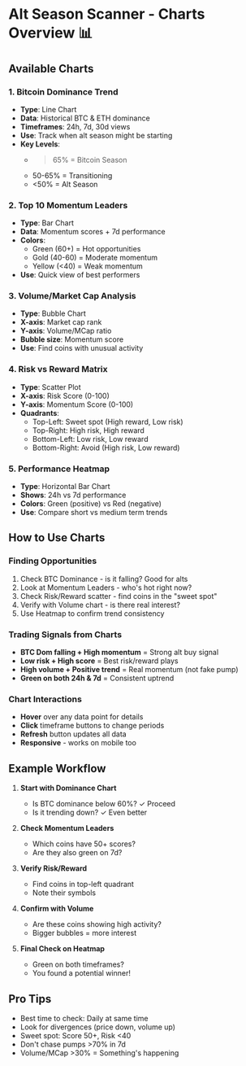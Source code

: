 # Alt Season Scanner - Charts Overview 📊

## Available Charts

### 1. Bitcoin Dominance Trend

- **Type**: Line Chart
- **Data**: Historical BTC & ETH dominance
- **Timeframes**: 24h, 7d, 30d views
- **Use**: Track when alt season might be starting
- **Key Levels**:
  - > 65% = Bitcoin Season
  - 50-65% = Transitioning
  - <50% = Alt Season

### 2. Top 10 Momentum Leaders

- **Type**: Bar Chart
- **Data**: Momentum scores + 7d performance
- **Colors**:
  - Green (60+) = Hot opportunities
  - Gold (40-60) = Moderate momentum
  - Yellow (<40) = Weak momentum
- **Use**: Quick view of best performers

### 3. Volume/Market Cap Analysis

- **Type**: Bubble Chart
- **X-axis**: Market cap rank
- **Y-axis**: Volume/MCap ratio
- **Bubble size**: Momentum score
- **Use**: Find coins with unusual activity

### 4. Risk vs Reward Matrix

- **Type**: Scatter Plot
- **X-axis**: Risk Score (0-100)
- **Y-axis**: Momentum Score (0-100)
- **Quadrants**:
  - Top-Left: Sweet spot (High reward, Low risk)
  - Top-Right: High risk, High reward
  - Bottom-Left: Low risk, Low reward
  - Bottom-Right: Avoid (High risk, Low reward)

### 5. Performance Heatmap

- **Type**: Horizontal Bar Chart
- **Shows**: 24h vs 7d performance
- **Colors**: Green (positive) vs Red (negative)
- **Use**: Compare short vs medium term trends

## How to Use Charts

### Finding Opportunities

1. Check BTC Dominance - is it falling? Good for alts
2. Look at Momentum Leaders - who's hot right now?
3. Check Risk/Reward scatter - find coins in the "sweet spot"
4. Verify with Volume chart - is there real interest?
5. Use Heatmap to confirm trend consistency

### Trading Signals from Charts

- **BTC Dom falling + High momentum** = Strong alt buy signal
- **Low risk + High score** = Best risk/reward plays
- **High volume + Positive trend** = Real momentum (not fake pump)
- **Green on both 24h & 7d** = Consistent uptrend

### Chart Interactions

- **Hover** over any data point for details
- **Click** timeframe buttons to change periods
- **Refresh** button updates all data
- **Responsive** - works on mobile too

## Example Workflow

1. **Start with Dominance Chart**
   - Is BTC dominance below 60%? ✓ Proceed
   - Is it trending down? ✓ Even better

2. **Check Momentum Leaders**
   - Which coins have 50+ scores?
   - Are they also green on 7d?

3. **Verify Risk/Reward**
   - Find coins in top-left quadrant
   - Note their symbols

4. **Confirm with Volume**
   - Are these coins showing high activity?
   - Bigger bubbles = more interest

5. **Final Check on Heatmap**
   - Green on both timeframes?
   - You found a potential winner!

## Pro Tips

- Best time to check: Daily at same time
- Look for divergences (price down, volume up)
- Sweet spot: Score 50+, Risk <40
- Don't chase pumps >70% in 7d
- Volume/MCap >30% = Something's happening
